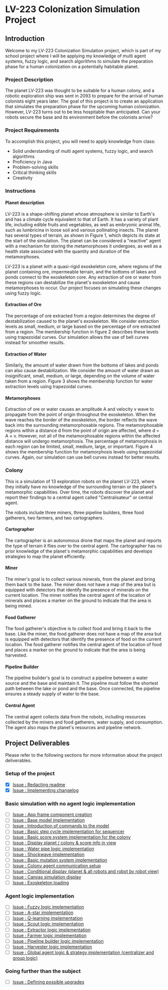 # LV-223 Colonization Simulation Project

## Introduction

Welcome to my LV-223 Colonization Simulation project, which is part of my school project where I will be applying my
knowledge of multi agent systems, fuzzy logic, and search algorithms to simulate the preparation phase for a human
colonization on a potentially habitable planet.

### Project Description

The planet LV-223 was thought to be suitable for a human colony, and a robotic exploration ship was sent in 2093 to
prepare for the arrival of human colonists eight years later. The goal of this project is to create an application that
simulates the preparation phase for the upcoming human colonization. However, LV-223 turns out to be less hospitable
than anticipated. Can your robots secure the base and its environment before the colonists arrive?

### Project Requirements

To accomplish this project, you will need to apply knowledge from class:

* Solid understanding of multi agent systems, fuzzy logic, and search algorithms
* Proficiency in Java
* Problem-solving skills
* Critical thinking skills
* Creativity

### Instructions

#### Planet description

LV-223 is a shape-shifting planet whose atmosphere is similar to Earth's and has a climate cycle equivalent to that of
Earth. It has a variety of plant life, including edible fruits and vegetables, as well as embryonic animal life, such as
lumbricina in loose soil and various pollinating insects. The planet has several types of terrain, as shown in Figure 1,
which depicts its state at the start of the simulation. The planet can be considered a "reactive" agent with a mechanism
for storing the metamorphoses it undergoes, as well as a health state associated with the quantity and duration of the
metamorphoses.

LV-223 is a planet with a quasi-rigid exoskeleton core, where regions of the planet containing ore, impermeable terrain,
and the bottoms of lakes and ponds connect to the exoskeleton core. Any extraction of ore or water from these regions
can destabilize the planet's exoskeleton and cause metamorphoses to occur. Our project focuses on simulating these
changes using fuzzy logic.

#### Extraction of Ore

The percentage of ore extracted from a region determines the degree of destabilization caused to the planet's
exoskeleton. We consider extraction levels as small, medium, or large based on the percentage of ore extracted from a
region. The membership function in figure 2 describes these levels using trapezoidal curves. Our simulation allows the
use of bell curves instead for smoother results.

#### Extraction of Water

Similarly, the amount of water drawn from the bottoms of lakes and ponds can also cause destabilization. We consider the
amount of water drawn as insignificant, small, medium, or large, depending on the volume of water taken from a region.
Figure 3 shows the membership function for water extraction levels using trapezoidal curves.

#### Metamorphoses

Extraction of ore or water causes an amplitude A and velocity v wave to propagate from the point of origin throughout
the exoskeleton. When the wave reaches the border of the exoskeleton, the border reflects the wave back into the
surrounding metamorphosable regions. The metamorphosable regions within a distance d from the point of origin are
affected, where d = A × v. However, not all of the metamorphosable regions within the affected distance will undergo
metamorphosis. The percentage of metamorphosis in each region can be limited, small, medium, large, or important. Figure
4 shows the membership function for metamorphosis levels using trapezoidal curves. Again, our simulation can use bell
curves instead for better results.

### Colony

This is a simulation of 13 exploration robots on the planet LV-223, where they initially have no knowledge of the
surrounding terrain or the planet's metamorphic capabilities. Over time, the robots discover the planet and report their
findings to a central agent called "Centralisateur" or central agent.

The robots include three miners, three pipeline builders, three food gatherers, two farmers, and two cartographers.

#### Cartographer

The cartographer is an autonomous drone that maps the planet and reports the type of terrain it flies over to the
central agent. The cartographer has no prior knowledge of the planet's metamorphic capabilities and develops strategies
to map the planet efficiently.

#### Miner

The miner's goal is to collect various minerals, from the planet and bring
them back to the base. The miner does not have a map of the area but is equipped with detectors that identify the
presence of minerals on the current location. The miner notifies the central agent of the location of minerals and
places a marker on the ground to indicate that the area is being mined.

#### Food Gatherer

The food gatherer's objective is to collect food and bring it back to the base. Like the miner, the food gatherer does
not have a map of the area but is equipped with detectors that identify the presence of food on the current location.
The food gatherer notifies the central agent of the location of food and places a marker on the ground to indicate that
the area is being harvested.

#### Pipeline Builder

The pipeline builder's goal is to construct a pipeline between a water source and the base and maintain it. The pipeline
must follow the shortest path between the lake or pond and the base. Once connected, the pipeline ensures a steady
supply of water to the base.

#### Central Agent

The central agent collects data from the robots, including resources collected by the miners and food gatherers, water
supply, and consumption. The agent also maps the planet's resources and pipeline network.

## Project Deliverables

Please refer to the following sections for more information about the project deliverables.

### Setup of the project

- [x] [Issue : Redacting readme](https://github.com/LEBOCQTitouan/ia-ensicaen-colonisation/issues/24)
- [x] [Issue : Implementing changelog](https://github.com/LEBOCQTitouan/ia-ensicaen-colonisation/issues/27)

### Basic simulation with no agent logic implementation

- [ ] [Issue : App frame component creation](https://github.com/LEBOCQTitouan/ia-ensicaen-colonisation/issues/2)
- [ ] [Issue : Base model implementation](https://github.com/LEBOCQTitouan/ia-ensicaen-colonisation/issues/3)
- [ ] [Issue : Introduction of commands to the model](https://github.com/LEBOCQTitouan/ia-ensicaen-colonisation/issues/4)
- [ ] [Issue : Basic step cycle implementation for sequencer](https://github.com/LEBOCQTitouan/ia-ensicaen-colonisation/issues/5)
- [ ] [Issue : Basic score system implementation for the colony](https://github.com/LEBOCQTitouan/ia-ensicaen-colonisation/issues/6)
- [ ] [Issue : Display planet / colony & score info in view](https://github.com/LEBOCQTitouan/ia-ensicaen-colonisation/issues/7)
- [ ] [Issue : Water pipe logic implementation](https://github.com/LEBOCQTitouan/ia-ensicaen-colonisation/issues/17)
- [ ] [Issue : Shockwave implementation](https://github.com/LEBOCQTitouan/ia-ensicaen-colonisation/issues/18)
- [ ] [Issue : Basic mutation system implementation](https://github.com/LEBOCQTitouan/ia-ensicaen-colonisation/issues/19)
- [ ] [Issue : Colony agent communication setup](https://github.com/LEBOCQTitouan/ia-ensicaen-colonisation/issues/20)
- [ ] [Issue : Conditional display (planet & all robots and robot by robot view)](https://github.com/LEBOCQTitouan/ia-ensicaen-colonisation/issues/21)
- [ ] [Issue : Canvas simulation display](https://github.com/LEBOCQTitouan/ia-ensicaen-colonisation/issues/22)
- [ ] [Issue : Exoskeleton loading](https://github.com/LEBOCQTitouan/ia-ensicaen-colonisation/issues/25)

### Agent logic implementation

- [ ] [Issue : Fuzzy logic implementation](https://github.com/LEBOCQTitouan/ia-ensicaen-colonisation/issues/8)
- [ ] [Issue : A-star implementation](https://github.com/LEBOCQTitouan/ia-ensicaen-colonisation/issues/9)
- [ ] [Issue : Q-learning implementation](https://github.com/LEBOCQTitouan/ia-ensicaen-colonisation/issues/10)
- [ ] [Issue : Scout logic implementation](https://github.com/LEBOCQTitouan/ia-ensicaen-colonisation/issues/11)
- [ ] [Issue : Extractor logic implementation](https://github.com/LEBOCQTitouan/ia-ensicaen-colonisation/issues/12)
- [ ] [Issue : Farmer logic implementation](https://github.com/LEBOCQTitouan/ia-ensicaen-colonisation/issues/13)
- [ ] [Issue : Pipeline builder logic implementation](https://github.com/LEBOCQTitouan/ia-ensicaen-colonisation/issues/14)
- [ ] [Issue : Harvester logic implementation](https://github.com/LEBOCQTitouan/ia-ensicaen-colonisation/issues/15)
- [ ] [Issue : Global agent logic & strategy implementation (centralizer and group logic)](https://github.com/LEBOCQTitouan/ia-ensicaen-colonisation/issues/16)

### Going further than the subject

- [ ] [Issue : Defining possible upgrades](https://github.com/LEBOCQTitouan/ia-ensicaen-colonisation/issues/23)
